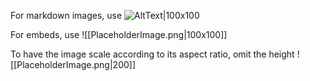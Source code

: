 ---
---

For markdown images, use ![AltText|100x100](https://image.shutterstock.com/image-vector/ui-image-placeholder-wireframes-apps-260nw-1037719204.jpg)

For embeds, use ![[PlaceholderImage.png|100x100]]

To have the image scale according to its aspect ratio, omit the height ![[PlaceholderImage.png|200]]

